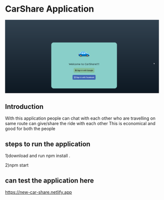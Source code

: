 # CarShare Application
![car share](  /img.png "Car Share" )


## Introduction
With this application people can chat with each other who are travelling on same route can give/share the ride with each other
This is economical and good for both the people


## steps to run the application

1)download and run npm install .

2)npm start



## can test the application here 

https://new-car-share.netlify.app
